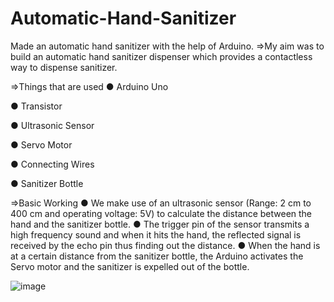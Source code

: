 # Automatic-Hand-Sanitizer
Made an automatic hand sanitizer with the help of Arduino.
=>My aim was to build an automatic hand sanitizer dispenser which provides a contactless way to dispense sanitizer.

=>Things that are used
● Arduino Uno

● Transistor

● Ultrasonic Sensor

● Servo Motor

● Connecting Wires

● Sanitizer Bottle

=>Basic Working
● We make use of an ultrasonic sensor (Range: 2 cm to 400 cm and operating voltage: 5V)
to calculate the distance between the hand and the sanitizer bottle.
● The trigger pin of the sensor transmits a high frequency sound and when it hits the hand,
the reflected signal is received by the echo pin thus finding out the distance.
● When the hand is at a certain distance from the sanitizer bottle, the Arduino activates the
Servo motor and the sanitizer is expelled out of the bottle.

![image](https://github.com/Satya-bit/Automatic-Hand-Sanitizer/assets/70309925/96ab62b2-03f3-4de9-924d-488c65f1faae)
